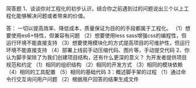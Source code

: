 简答题
1、谈谈你对工程化的初步认识，结合你之前遇到过的问题说出三个以上工程化能够解决问题或者带来的价值。

答：  一切以提高效率、降低成本、质量保证为目的的手段都属于工程化。
    （1）想要使用es6+特性，但兼容有问题
    （2）想要使用less sass增强css的编程性，但运行环境不能直接支持
    （3）想要使用模块化的方式提高项目的可维护性，但运行环境不能直接支持
    （4）部署上线前手动压缩代码、图片等，手动提交代码
2、你认为脚手架除了为我们创建项目结构，还有什么更深的意义？ 
     为开发者提供项目规范和约定
     （1）相同的组织结构
     （2）相同的开发方式
     （3）相同的模块依赖
     （4）相同的工具配置
     （5）相同的基础代码
3：概述脚手架的过程
    （1）通过命令行交互询问用户问题
    （2）根据用户回答的结果生成文件